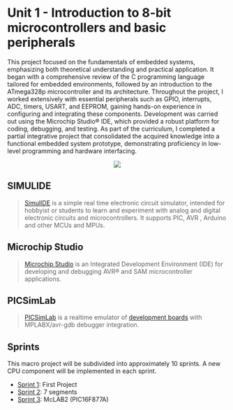 # Unit 1 - Introduction to 8-bit microcontrollers and basic peripherals
This project focused on the fundamentals of embedded systems, emphasizing both theoretical understanding and practical application. It began with a comprehensive review of the C programming language tailored for embedded environments, followed by an introduction to the ATmega328p microcontroller and its architecture. Throughout the project, I worked extensively with essential peripherals such as GPIO, interrupts, ADC, timers, USART, and EEPROM, gaining hands-on experience in configuring and integrating these components. Development was carried out using the Microchip Studio® IDE, which provided a robust platform for coding, debugging, and testing. As part of the curriculum, I completed a partial integrative project that consolidated the acquired knowledge into a functional embedded system prototype, demonstrating proficiency in low-level programming and hardware interfacing.

<p align="center">
        <img src="https://cdn.pixabay.com/photo/2017/03/23/12/32/arduino-2168193_1280.png"
             ">
    </a>
</p>


## SIMULIDE
> [SimulIDE](https://simulide.com/p) is a simple real time electronic circuit simulator, intended for hobbyist or students to learn and experiment with analog and digital electronic circuits and microcontrollers. It supports PIC, AVR , Arduino and other MCUs and MPUs. 

## Microchip Studio
> [Microchip Studio](https://www.microchip.com/en-us/tools-resources/develop/microchip-studio) is an Integrated Development Environment (IDE) for developing and debugging AVR® and SAM microcontroller applications.

## PICSimLab
> [PICSimLab](https://github.com/lcgamboa/picsimlab) is a realtime emulator of [development boards](https://lcgamboa.github.io/picsimlab_docs/stable/Boards.html) with MPLABX/avr-gdb debugger integration.


## Sprints

This macro project will be subdivided into approximately 10 sprints. A new CPU component will be implemented in each sprint.

- [Sprint 1](https://github.com/NibiruFT/Embedded-Systems-Development-Project-PBL/tree/main/Sprint%201): First Project
- [Sprint 2](https://github.com/NibiruFT/Embedded-Systems-Development-Project-PBL/tree/main/Sprint%202): 7 segments 
- [Sprint 3](https://github.com/NibiruFT/Embedded-Systems-Development-Project-PBL/tree/main/Sprint%203): McLAB2 (PIC16F877A)
